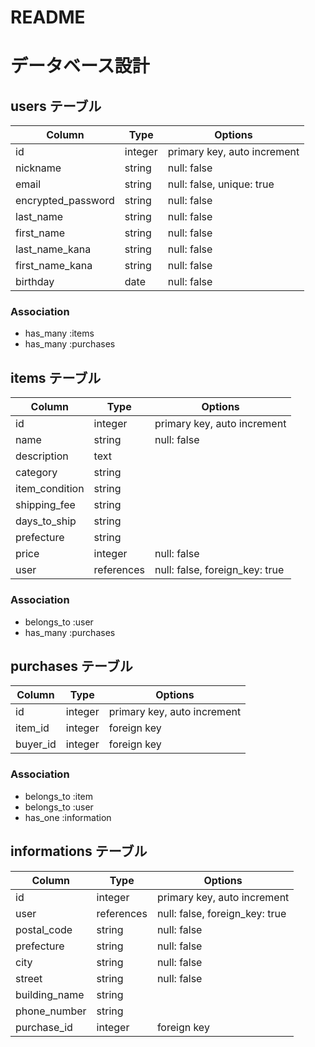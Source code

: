 # README

# データベース設計

## users テーブル

| Column              | Type    | Options                        |
| ------------------- | ------- | ------------------------------ |
| id                  | integer | primary key, auto increment    |
| nickname            | string  | null: false                    |
| email               | string  | null: false, unique: true      |
| encrypted_password  | string  | null: false                    |
| last_name           | string  | null: false                    |
| first_name          | string  | null: false                    |
| last_name_kana      | string  | null: false                    |
| first_name_kana     | string  | null: false                    |
| birthday            | date    | null: false                    |

### Association

- has_many :items
- has_many :purchases

## items テーブル

| Column             | Type       | Options                        |
| ------------------ | -------    | ------------------------------ |
| id                 | integer    | primary key, auto increment    |
| name               | string     | null: false                    |
| description        | text       |                                |
| category           | string     |                                |
| item_condition     | string     |                                |
| shipping_fee       | string     |                                |
| days_to_ship       | string     |                                |
| prefecture         | string     |                                |
| price              | integer    | null: false                    |
| user               | references | null: false, foreign_key: true |

### Association

- belongs_to :user
- has_many :purchases

## purchases テーブル

| Column         | Type    | Options                        |
| -------------- | ------- | ------------------------------ |
| id             | integer | primary key, auto increment    |
| item_id        | integer | foreign key                    |
| buyer_id       | integer | foreign key                    |

### Association

- belongs_to :item
- belongs_to :user
- has_one :information

## informations テーブル

| Column        | Type       | Options                        |
| ------------- | -------    | ------------------------------ |
| id            | integer    | primary key, auto increment    |
| user          | references | null: false, foreign_key: true |
| postal_code   | string     | null: false                    |
| prefecture    | string     | null: false                    |
| city          | string     | null: false                    |
| street        | string     | null: false                    |
| building_name | string     |                                |
| phone_number  | string     |                                |
| purchase_id   | integer    | foreign key                    |



